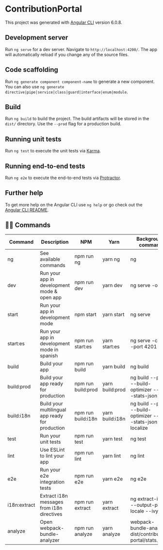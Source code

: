 # ContributionPortal

This project was generated with [Angular CLI](https://github.com/angular/angular-cli) version 6.0.8.

## Development server

Run `ng serve` for a dev server. Navigate to `http://localhost:4200/`. The app will automatically reload if you change any of the source files.

## Code scaffolding

Run `ng generate component component-name` to generate a new component. You can also use `ng generate directive|pipe|service|class|guard|interface|enum|module`.

## Build

Run `ng build` to build the project. The build artifacts will be stored in the `dist/` directory. Use the `--prod` flag for a production build.

## Running unit tests

Run `ng test` to execute the unit tests via [Karma](https://karma-runner.github.io).

## Running end-to-end tests

Run `ng e2e` to execute the end-to-end tests via [Protractor](http://www.protractortest.org/).

## Further help

To get more help on the Angular CLI use `ng help` or go check out the [Angular CLI README](https://github.com/angular/angular-cli/blob/master/README.md).


## 🧙‍♂️ Commands

| Command      | Description                                      | NPM                | Yarn            | Background command                                              |
| ------------ | ------------------------------------------------ | ------------------ | --------------- | --------------------------------------------------------------- |
| ng           | See available commands                           | npm run ng         | yarn ng         | ng                                                              |
| dev          | Run your app in development mode & open app      | npm run dev        | yarn dev        | ng serve -o                                                     |
| start        | Run your app in development mode                 | npm start          | yarn start      | ng serve                                                        |
| start:es     | Run your app in development mode in spanish      | npm run start:es   | yarn start:es   | ng serve -c=es --port 4201                                      |
| build        | Build your app                                   | npm run build      | yarn build      | ng build                                                        |
| build:prod   | Build your app ready for production              | npm run build:prod | yarn build:prod | ng build --prod --build-optimizer --aot --stats-json            |
| build:i18n   | Build your multilingual app ready for production | npm run build:i18n | yarn build:i18n | ng build --prod --build-optimizer --aot --stats-json --localize |
| test         | Run your unit tests                              | npm run test       | yarn test       | ng test                                                         |
| lint         | Use ESLint to lint your app                      | npm run lint       | yarn lint       | ng lint                                                         |
| e2e          | Run your e2e integration tests                   | npm run e2e        | yarn e2e        | ng e2e                                                          |
| i18n:extract | Extract i18n messages from i18n directives       | npm run extract    | yarn extract    | ng extract-i18n --output-path locale --ivy                      |
| analyze      | Open webpack-bundle-analyzer                     | npm run analyze    | yarn analyze    | webpack-bundle-analyzer dist/contribution-portal/stats.json     |

